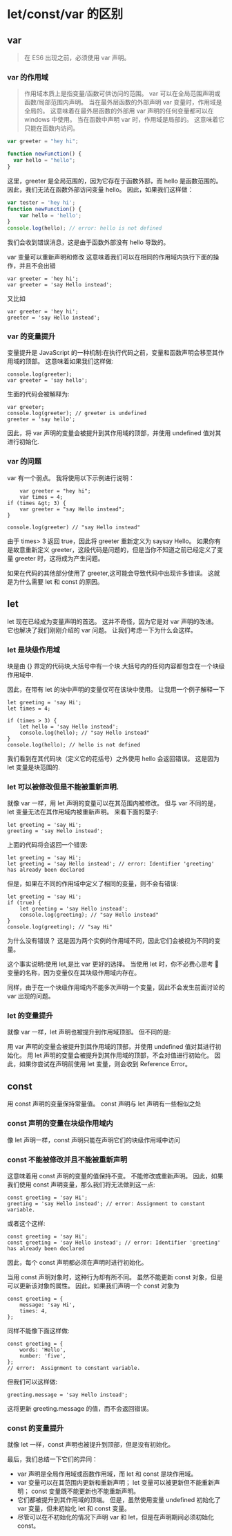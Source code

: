 # let/const/var 的区别

## var

> 在 ES6 出现之前，必须使用 var 声明。

### var 的作用域

> 作用域本质上是指变量/函数可供访问的范围。 var 可以在全局范围声明或函数/局部范围内声明。
> 当在最外层函数的外部声明 var 变量时，作用域是全局的。 这意味着在最外层函数的外部用 var 声明的任何变量都可以在 windows 中使用。
> 当在函数中声明 var 时，作用域是局部的。 这意味着它只能在函数内访问。

```js
var greeter = "hey hi";

function newFunction() {
  var hello = "hello";
}
```

这里，greeter 是全局范围的，因为它存在于函数外部，而 hello 是函数范围的。 因此，我们无法在函数外部访问变量 hello。 因此，如果我们这样做：

```js
var tester = 'hey hi';
function newFunction() {
    var hello = 'hello';
}
console.log(hello); // error: hello is not defined
```

我们会收到错误消息，这是由于函数外部没有 hello 导致的。

var 变量可以重新声明和修改
这意味着我们可以在相同的作用域内执行下面的操作，并且不会出错

```
var greeter = 'hey hi';
var greeter = 'say Hello instead';
```

又比如

```
var greeter = 'hey hi';
greeter = 'say Hello instead';
```

### var 的变量提升

变量提升是 JavaScript 的一种机制:在执行代码之前，变量和函数声明会移至其作用域的顶部。 这意味着如果我们这样做:

```
console.log(greeter);
var greeter = 'say hello';
```

生面的代码会被解释为:

```
var greeter;
console.log(greeter); // greeter is undefined
greeter = 'say hello';
```

因此，将 var 声明的变量会被提升到其作用域的顶部，并使用 undefined 值对其进行初始化.

### var 的问题

var 有一个弱点。 我将使用以下示例进行说明：

```
    var greeter = "hey hi";
    var times = 4;
if (times &gt; 3) {
    var greeter = "say Hello instead";
}

console.log(greeter) // "say Hello instead"
```

由于 times> 3 返回 true，因此将 greeter 重新定义为 saysay Hello。 如果你有是故意重新定义 greeter，这段代码是问题的，但是当你不知道之前已经定义了变量 greeter 时，这将成为产生问题。

如果在代码的其他部分使用了 greeter,这可能会导致代码中出现许多错误。 这就是为什么需要 let 和 const 的原因。

## let

let 现在已经成为变量声明的首选。 这并不奇怪，因为它是对 var 声明的改进。 它也解决了我们刚刚介绍的 var 问题。 让我们考虑一下为什么会这样。

### let 是块级作用域

块是由 {} 界定的代码块,大括号中有一个块.大括号内的任何内容都包含在一个块级作用域中.

因此，在带有 let 的块中声明的变量仅可在该块中使用。 让我用一个例子解释一下

```
let greeting = 'say Hi';
let times = 4;

if (times > 3) {
    let hello = 'say Hello instead';
    console.log(hello); // "say Hello instead"
}
console.log(hello); // hello is not defined
```

我们看到在其代码块（定义它的花括号）之外使用 hello 会返回错误。 这是因为 let 变量是块范围的.

### let 可以被修改但是不能被重新声明.

就像 var 一样，用 let 声明的变量可以在其范围内被修改。 但与 var 不同的是，let 变量无法在其作用域内被重新声明。 来看下面的栗子:

```
let greeting = 'say Hi';
greeting = 'say Hello instead';
```

上面的代码将会返回一个错误:

```
let greeting = 'say Hi';
let greeting = 'say Hello instead'; // error: Identifier 'greeting' has already been declared
```

但是，如果在不同的作用域中定义了相同的变量，则不会有错误:

```
let greeting = 'say Hi';
if (true) {
    let greeting = 'say Hello instead';
    console.log(greeting); // "say Hello instead"
}
console.log(greeting); // "say Hi"
```

为什么没有错误？ 这是因为两个实例的作用域不同，因此它们会被视为不同的变量。

这个事实说明:使用 let,是比 var 更好的选择。 当使用 let 时，你不必费心思考 🤔 变量的名称，因为变量仅在其块级作用域内存在。

同样，由于在一个块级作用域内不能多次声明一个变量，因此不会发生前面讨论的 var 出现的问题。

### let 的变量提升

就像 var 一样，let 声明也被提升到作用域顶部。
但不同的是:

用 var 声明的变量会被提升到其作用域的顶部，并使用 undefined 值对其进行初始化。
用 let 声明的变量会被提升到其作用域的顶部，不会对值进行初始化。
因此，如果你尝试在声明前使用 let 变量，则会收到 Reference Error。

## const

用 const 声明的变量保持常量值。 const 声明与 let 声明有一些相似之处

### const 声明的变量在块级作用域内

像 let 声明一样，const 声明只能在声明它们的块级作用域中访问

### const 不能被修改并且不能被重新声明

这意味着用 const 声明的变量的值保持不变。 不能修改或重新声明。 因此，如果我们使用 const 声明变量，那么我们将无法做到这一点:

```
const greeting = 'say Hi';
greeting = 'say Hello instead'; // error: Assignment to constant variable.
```

或者这个这样:

```
const greeting = 'say Hi';
const greeting = 'say Hello instead'; // error: Identifier 'greeting' has already been declared
```

因此，每个 const 声明都必须在声明时进行初始化。

当用 const 声明对象时，这种行为却有所不同。 虽然不能更新 const 对象，但是可以更新该对象的属性。 因此，如果我们声明一个 const 对象为

```
const greeting = {
    message: 'say Hi',
    times: 4,
};
```

同样不能像下面这样做:

```
const greeting = {
    words: 'Hello',
    number: 'five',
};
// error:  Assignment to constant variable.
```

但我们可以这样做:

```
greeting.message = 'say Hello instead';
```

这将更新 greeting.message 的值，而不会返回错误。

### const 的变量提升

就像 let 一样，const 声明也被提升到顶部，但是没有初始化。

最后，我们总结一下它们的异同：

- var 声明是全局作用域或函数作用域，而 let 和 const 是块作用域。
- var 变量可以在其范围内更新和重新声明； let 变量可以被更新但不能重新声明； const 变量既不能更新也不能重新声明。
- 它们都被提升到其作用域的顶端。 但是，虽然使用变量 undefined 初始化了 var 变量，但未初始化 let 和 const 变量。
- 尽管可以在不初始化的情况下声明 var 和 let，但是在声明期间必须初始化 const。
